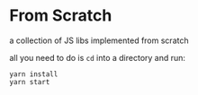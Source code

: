 # From Scratch

a collection of JS libs implemented from scratch

all you need to do is `cd` into a directory and run:

```
yarn install
yarn start
```

